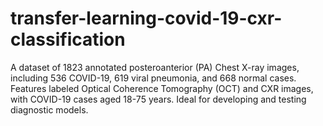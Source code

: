 # transfer-learning-covid-19-cxr-classification
 A dataset of 1823 annotated posteroanterior (PA) Chest X-ray images, including 536 COVID-19, 619 viral pneumonia, and 668 normal cases. Features labeled Optical Coherence Tomography (OCT) and CXR images, with COVID-19 cases aged 18-75 years. Ideal for developing and testing diagnostic models.
